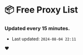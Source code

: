 # :package: Free Proxy List
### Updated every 15 minutes.

- Last updated: `2024-08-04 22:11`

:heart:
